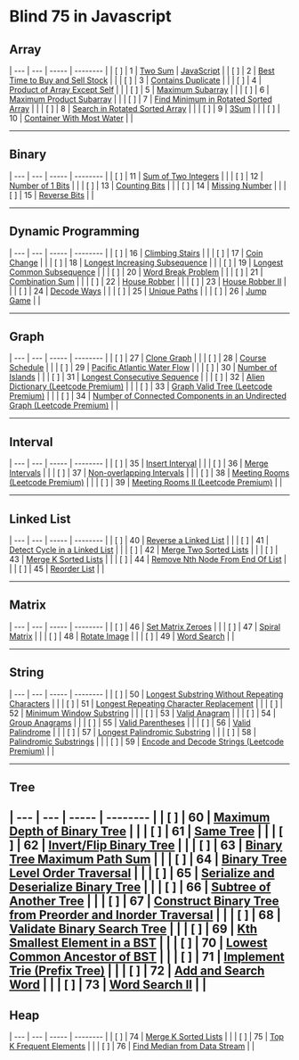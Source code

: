 # Blind 75 in Javascript

## Array

| --- | --- | ----- | -------- |
| [ ] | 1 | [Two Sum](https://leetcode.com/problems/two-sum/) | [JavaScript](./src/folder/file.js) |
| [ ] | 2 | [Best Time to Buy and Sell Stock](https://leetcode.com/problems/best-time-to-buy-and-sell-stock/) | |
| [ ] | 3 | [Contains Duplicate](https://leetcode.com/problems/contains-duplicate/) | |
| [ ] | 4 | [Product of Array Except Self](https://leetcode.com/problems/product-of-array-except-self/solution/) | |
| [ ] | 5 | [Maximum Subarray](https://leetcode.com/problems/maximum-subarray/) | |
| [ ] | 6 | [Maximum Product Subarray](https://leetcode.com/problems/maximum-product-subarray/) | |
| [ ] | 7 | [Find Minimum in Rotated Sorted Array](https://leetcode.com/problems/find-minimum-in-rotated-sorted-array/) | |
| [ ] | 8 | [Search in Rotated Sorted Array](https://leetcode.com/problems/search-in-rotated-sorted-array/) | |
| [ ] | 9 | [3Sum](https://leetcode.com/problems/3sum/) | |
| [ ] | 10 | [Container With Most Water](https://leetcode.com/problems/container-with-most-water/) | |

---

## Binary

| --- | --- | ----- | -------- |
| [ ] | 11 | [Sum of Two Integers](https://leetcode.com/problems/sum-of-two-integers/) | |
| [ ] | 12 | [Number of 1 Bits](https://leetcode.com/problems/number-of-1-bits/) | |
| [ ] | 13 | [Counting Bits](https://leetcode.com/problems/counting-bits/) | |
| [ ] | 14 | [Missing Number](https://leetcode.com/problems/missing-number/) | |
| [ ] | 15 | [Reverse Bits](https://leetcode.com/problems/reverse-bits/) | |

---

## Dynamic Programming

| --- | --- | ----- | -------- |
| [ ] | 16 | [Climbing Stairs](https://leetcode.com/problems/climbing-stairs/) | |
| [ ] | 17 | [Coin Change](https://leetcode.com/problems/coin-change/) | |
| [ ] | 18 | [Longest Increasing Subsequence](https://leetcode.com/problems/longest-increasing-subsequence/) | |
| [ ] | 19 | [Longest Common Subsequence](https://leetcode.com/problems/longest-common-subsequence/) | |
| [ ] | 20 | [Word Break Problem](https://leetcode.com/problems/word-break/) | |
| [ ] | 21 | [Combination Sum](https://leetcode.com/problems/combination-sum-iv/) | |
| [ ] | 22 | [House Robber](https://leetcode.com/problems/house-robber/) | |
| [ ] | 23 | [House Robber II](https://leetcode.com/problems/house-robber-ii/) | |
| [ ] | 24 | [Decode Ways](https://leetcode.com/problems/decode-ways/) | |
| [ ] | 25 | [Unique Paths](https://leetcode.com/problems/unique-paths/) | |
| [ ] | 26 | [Jump Game](https://leetcode.com/problems/jump-game/) | |

---

## Graph

| --- | --- | ----- | -------- |
| [ ] | 27 | [Clone Graph](https://leetcode.com/problems/clone-graph/) | |
| [ ] | 28 | [Course Schedule](https://leetcode.com/problems/course-schedule/) | |
| [ ] | 29 | [Pacific Atlantic Water Flow](https://leetcode.com/problems/pacific-atlantic-water-flow/) | |
| [ ] | 30 | [Number of Islands](https://leetcode.com/problems/number-of-islands/) | |
| [ ] | 31 | [Longest Consecutive Sequence](https://leetcode.com/problems/longest-consecutive-sequence/) | |
| [ ] | 32 | [Alien Dictionary (Leetcode Premium)](https://leetcode.com/problems/alien-dictionary/) | |
| [ ] | 33 | [Graph Valid Tree (Leetcode Premium)](https://leetcode.com/problems/graph-valid-tree/) | |
| [ ] | 34 | [Number of Connected Components in an Undirected Graph (Leetcode Premium)](https://leetcode.com/problems/number-of-connected-components-in-an-undirected-graph/) | |

---

## Interval

| --- | --- | ----- | -------- |
| [ ] | 35 | [Insert Interval](https://leetcode.com/problems/insert-interval/) | |
| [ ] | 36 | [Merge Intervals](https://leetcode.com/problems/merge-intervals/) | |
| [ ] | 37 | [Non-overlapping Intervals](https://leetcode.com/problems/non-overlapping-intervals/) | |
| [ ] | 38 | [Meeting Rooms (Leetcode Premium)](https://leetcode.com/problems/meeting-rooms/) | |
| [ ] | 39 | [Meeting Rooms II (Leetcode Premium)](https://leetcode.com/problems/meeting-rooms-ii/) | |

---

## Linked List

| --- | --- | ----- | -------- |
| [ ] | 40 | [Reverse a Linked List](https://leetcode.com/problems/reverse-linked-list/) | |
| [ ] | 41 | [Detect Cycle in a Linked List](https://leetcode.com/problems/linked-list-cycle/) | |
| [ ] | 42 | [Merge Two Sorted Lists](https://leetcode.com/problems/merge-two-sorted-lists/) | |
| [ ] | 43 | [Merge K Sorted Lists](https://leetcode.com/problems/merge-k-sorted-lists/) | |
| [ ] | 44 | [Remove Nth Node From End Of List](https://leetcode.com/problems/remove-nth-node-from-end-of-list/) | |
| [ ] | 45 | [Reorder List](https://leetcode.com/problems/reorder-list/) | |

---

## Matrix

| --- | --- | ----- | -------- |
| [ ] | 46 | [Set Matrix Zeroes](https://leetcode.com/problems/set-matrix-zeroes/) | |
| [ ] | 47 | [Spiral Matrix](https://leetcode.com/problems/spiral-matrix/) | |
| [ ] | 48 | [Rotate Image](https://leetcode.com/problems/rotate-image/) | |
| [ ] | 49 | [Word Search](https://leetcode.com/problems/word-search/) | |

---

## String

| --- | --- | ----- | -------- |
| [ ] | 50 | [Longest Substring Without Repeating Characters](https://leetcode.com/problems/longest-substring-without-repeating-characters/) | |
| [ ] | 51 | [Longest Repeating Character Replacement](https://leetcode.com/problems/longest-repeating-character-replacement/) | |
| [ ] | 52 | [Minimum Window Substring](https://leetcode.com/problems/minimum-window-substring/) | |
| [ ] | 53 | [Valid Anagram](https://leetcode.com/problems/valid-anagram/) | |
| [ ] | 54 | [Group Anagrams](https://leetcode.com/problems/group-anagrams/) | |
| [ ] | 55 | [Valid Parentheses](https://leetcode.com/problems/valid-parentheses/) | |
| [ ] | 56 | [Valid Palindrome](https://leetcode.com/problems/valid-palindrome/) | |
| [ ] | 57 | [Longest Palindromic Substring](https://leetcode.com/problems/longest-palindromic-substring/) | |
| [ ] | 58 | [Palindromic Substrings](https://leetcode.com/problems/palindromic-substrings/) | |
| [ ] | 59 | [Encode and Decode Strings (Leetcode Premium)](https://leetcode.com/problems/encode-and-decode-strings/) | |

---

## Tree

| --- | --- | ----- | -------- |
| [ ] | 60 | [Maximum Depth of Binary Tree](https://leetcode.com/problems/maximum-depth-of-binary-tree/) | |
| [ ] | 61 | [Same Tree](https://leetcode.com/problems/same-tree/) | |
| [ ] | 62 | [Invert/Flip Binary Tree](https://leetcode.com/problems/invert-binary-tree/) | |
| [ ] | 63 | [Binary Tree Maximum Path Sum](https://leetcode.com/problems/binary-tree-maximum-path-sum/) | |
| [ ] | 64 | [Binary Tree Level Order Traversal](https://leetcode.com/problems/binary-tree-level-order-traversal/) | |
| [ ] | 65 | [Serialize and Deserialize Binary Tree](https://leetcode.com/problems/serialize-and-deserialize-binary-tree/) | |
| [ ] | 66 | [Subtree of Another Tree](https://leetcode.com/problems/subtree-of-another-tree/) | |
| [ ] | 67 | [Construct Binary Tree from Preorder and Inorder Traversal](https://leetcode.com/problems/construct-binary-tree-from-preorder-and-inorder-traversal/) | |
| [ ] | 68 | [Validate Binary Search Tree](https://leetcode.com/problems/validate-binary-search-tree/) | |
| [ ] | 69 | [Kth Smallest Element in a BST](https://leetcode.com/problems/kth-smallest-element-in-a-bst/) | |
| [ ] | 70 | [Lowest Common Ancestor of BST](https://leetcode.com/problems/lowest-common-ancestor-of-a-binary-search-tree/) | |
| [ ] | 71 | [Implement Trie (Prefix Tree)](https://leetcode.com/problems/implement-trie-prefix-tree/) | |
| [ ] | 72 | [Add and Search Word](https://leetcode.com/problems/add-and-search-word-data-structure-design/) | |
| [ ] | 73 | [Word Search II](https://leetcode.com/problems/word-search-ii/) | |
---

## Heap

| --- | --- | ----- | -------- |
| [ ] | 74 | [Merge K Sorted Lists](https://leetcode.com/problems/merge-k-sorted-lists/) | |
| [ ] | 75 | [Top K Frequent Elements](https://leetcode.com/problems/top-k-frequent-elements/) | |
| [ ] | 76 | [Find Median from Data Stream](https://leetcode.com/problems/find-median-from-data-stream/) | |